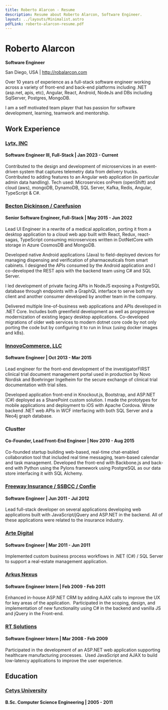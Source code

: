```yaml
---
title: Roberto Alarcon - Resume
description: Resume about Roberto Alarcon, Software Engineer.
layout: ../layouts/Minimalist.astro
pdfLink: roberto-alarcon-resume.pdf
---
```


# Roberto Alarcon

**Software Engineer**

San Diego, USA | http://robalarcon.com

Over 10 years of experience as a full-stack software engineer working across a variety of front-end and back-end platforms including .NET (asp.net, apis, etc), Angular, React, Android, NodeJs and DBs including SqlServer, Postgres, MongoDB.

I am a self motivated team player that has passion for software development, learning, teamwork and mentorship.

## Work Experience

### [Lytx, INC](https://www.lytx.com/)

#### Software Engineer III, Full-Stack | Jan 2023 - Current

Contributed to the design and development of microservices in an event-driven system that captures telemetry data from delivery trucks. Contributed to adding features to an Angular web application (in particular admin data handling).
Tech used: Microservices onPrem (openShift) and cloud (aws), mongoDB, DynamoDB, SQL Server, Kafka, Redis, Angular, TypeScript & C#. 

### [Becton Dickinson / Carefusion](https://www.bd.com/en-ca/company/news-and-media/press-releases/mar-17--2015-becton-dickinson-completes-acquisition-of-carefusion)

#### Senior Software Engineer, Full-Stack | May 2015 - Jun 2022

Lead UI Engineer in a rewrite of a medical application, porting it from a desktop application to a cloud web app built with React, Redux, react-sagas, TypeScript consuming microservices written in DotNetCore with storage in Azure CosmosDB and MongoDB.

Developed native Android applications (Java) to field-deployed devices for managing dispensing and verification of pharmaceuticals from smart cabinets. I designed the APIs consumed by the Android application and I co-developed the REST apis with the backend team using C# and SQL Server. 

I led development of private facing APIs in NodeJS exposing a PostgreSQL database through endpoints with a GraphQL interface to serve both my client and another consumer developed by another team in the company.

Delivered multiple line-of-business web applications and APIs developed in .NET Core. Includes both greenfield development as well as progressive modernization of existing legacy desktop applications.
Co-developed migrations of older web services to modern dotnet core code by not only porting the code but by configuring it to run in linux (using docker images and k8s).

### [InnovoCommerce, LLC](https://www.innovocommerce.com)

#### Software Engineer | Oct 2013 - Mar 2015

Lead engineer for the front-end development of the investigatorFIRST clinical trial document management portal used in production by Novo Nordisk and Boehringer Ingelheim for the secure exchange of clinical trial documentation with trial sites.

Developed application front-end in Knockout.js, Bootstrap, and ASP.NET (C#) deployed as a SharePoint custom solution.  I made the prototypes for mobile applications and deployment to iOS with Apache Cordova. Wrote backend .NET web APIs in WCF interfacing with both SQL Server and a Neo4j graph database.

### Clustter

#### Co-Founder, Lead Front-End Engineer | Nov 2010 - Aug 2015

Co-founded startup building web-based, real-time chat-enabled collaboration tool that included real time messaging, team-based calendar and task management.  Developed the front-end with Backbone.js and back-end with Python using the Pylons framework using PostgreSQL as our data store interfacing it with SQL Alchemy.  

### [Freeway Insurance / SSBCC / Confie](https://www.confiemx.com/privacy-policy/)

#### Software Engineer | Jun 2011 - Jul 2012

Lead full-stack developer on several applications developing web applications built with JavaScript/jQuery and ASP.NET in the backend. All of these applications were related to the insurance industry. 

### [Arte Digital](https://artedigital-mx.com/)

#### Software Engineer | Mar 2011 - Jun 2011

Implemented custom business process workflows in .NET (C#) / SQL Server to support a real-estate management application.  

### [Arkus Nexus](https://www.arkusnexus.com/)

#### Software Engineer Intern | Feb 2009 - Feb 2011

Enhanced in-house ASP.NET CRM by adding AJAX calls to improve the UX for key areas of the application.  Participated in the scoping, design, and implementation of new functionality using C# in the backend and vanilla JS and jQuery in the Front-end.

### [RT Solutions](https://www.saari.com.mx/)

#### Software Engineer Intern | Mar 2008 - Feb 2009

Participated in the development of an ASP.NET web application supporting healthcare manufacturing processes.  Used JavaScript and AJAX to build low-latency applications to improve the user experience. 

## Education

### [Cetys University](https://www.cetys.mx/en/)

#### B.Sc. Computer Science Engineering | 2005 - 2011
